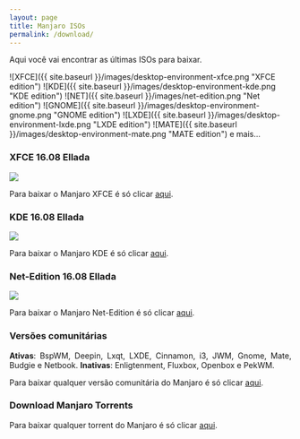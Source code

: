 ```yaml
---
layout: page
title: Manjaro ISOs
permalink: /download/
---
```


<p style="text-align: justify;">Aqui você vai encontrar as últimas ISOs para baixar.</p>

 ![XFCE]({{ site.baseurl }}/images/desktop-environment-xfce.png "XFCE edition")
 ![KDE]({{ site.baseurl }}/images/desktop-environment-kde.png "KDE edition")
 ![NET]({{ site.baseurl }}/images/net-edition.png "Net edition")
 ![GNOME]({{ site.baseurl }}/images/desktop-environment-gnome.png "GNOME edition")
 ![LXDE]({{ site.baseurl }}/images/desktop-environment-lxde.png "LXDE edition")
 ![MATE]({{ site.baseurl }}/images/desktop-environment-mate.png "MATE edition")
e mais...

### XFCE 16.08 Ellada

<img src="http://wstaw.org/m/2016/09/02/manjaro-xfce.png">

Para baixar o Manjaro XFCE é só clicar [aqui](https://manjaro.org/get-manjaro/). 

### KDE 16.08 Ellada

<img src="http://wstaw.org/m/2016/09/02/manjaro-kde.png">

Para baixar o Manjaro KDE é só clicar [aqui](https://manjaro.org/get-manjaro/).

### Net-Edition 16.08 Ellada

<img src="http://wstaw.org/m/2016/09/02/manjaro-net.png">

Para baixar o Manjaro Net-Edition é só clicar [aqui](https://manjaro.org/get-manjaro/).

### Versões comunitárias

<p style="text-align: justify;"><strong>Ativas</strong>: BspWM, Deepin, Lxqt, LXDE, Cinnamon, i3, JWM, Gnome, Mate, Budgie e Netbook. <strong>Inativas</strong>: Enligtenment, Fluxbox, Openbox e PekWM. </p>

Para baixar qualquer versão comunitária do Manjaro é só clicar [aqui](https://sourceforge.net/projects/manjarolinux/files/community/).

### Download Manjaro Torrents

Para baixar qualquer torrent do Manjaro é só clicar [aqui](https://sourceforge.net/projects/manjarotorrents/).
